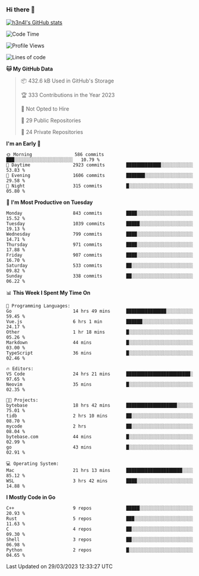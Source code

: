 ### Hi there 👋

[![h3n4l's GitHub stats](https://github-readme-stats.vercel.app/api?username=h3n4l&count_private=true&show_icons=true&theme=radical)](https://github.com/h3n4l/github-readme-stats)

<!--START_SECTION:waka-->
![Code Time](http://img.shields.io/badge/Code%20Time-1%2C085%20hrs%209%20mins-blue)

![Profile Views](http://img.shields.io/badge/Profile%20Views-0-blue)

![Lines of code](https://img.shields.io/badge/From%20Hello%20World%20I%27ve%20Written-2.8%20million%20lines%20of%20code-blue)

**🐱 My GitHub Data** 

> 📦 432.6 kB Used in GitHub's Storage 
 > 
> 🏆 333 Contributions in the Year 2023
 > 
> 🚫 Not Opted to Hire
 > 
> 📜 29 Public Repositories 
 > 
> 🔑 24 Private Repositories 
 > 
**I'm an Early 🐤** 

```text
🌞 Morning                586 commits         ███░░░░░░░░░░░░░░░░░░░░░░   10.79 % 
🌆 Daytime                2923 commits        █████████████░░░░░░░░░░░░   53.83 % 
🌃 Evening                1606 commits        ███████░░░░░░░░░░░░░░░░░░   29.58 % 
🌙 Night                  315 commits         █░░░░░░░░░░░░░░░░░░░░░░░░   05.80 % 
```
📅 **I'm Most Productive on Tuesday** 

```text
Monday                   843 commits         ████░░░░░░░░░░░░░░░░░░░░░   15.52 % 
Tuesday                  1039 commits        █████░░░░░░░░░░░░░░░░░░░░   19.13 % 
Wednesday                799 commits         ████░░░░░░░░░░░░░░░░░░░░░   14.71 % 
Thursday                 971 commits         ████░░░░░░░░░░░░░░░░░░░░░   17.88 % 
Friday                   907 commits         ████░░░░░░░░░░░░░░░░░░░░░   16.70 % 
Saturday                 533 commits         ██░░░░░░░░░░░░░░░░░░░░░░░   09.82 % 
Sunday                   338 commits         ██░░░░░░░░░░░░░░░░░░░░░░░   06.22 % 
```


📊 **This Week I Spent My Time On** 

```text
💬 Programming Languages: 
Go                       14 hrs 49 mins      ███████████████░░░░░░░░░░   59.45 % 
Vue.js                   6 hrs 1 min         ██████░░░░░░░░░░░░░░░░░░░   24.17 % 
Other                    1 hr 18 mins        █░░░░░░░░░░░░░░░░░░░░░░░░   05.26 % 
Markdown                 44 mins             █░░░░░░░░░░░░░░░░░░░░░░░░   03.00 % 
TypeScript               36 mins             █░░░░░░░░░░░░░░░░░░░░░░░░   02.46 % 

🔥 Editors: 
VS Code                  24 hrs 21 mins      ████████████████████████░   97.65 % 
Neovim                   35 mins             █░░░░░░░░░░░░░░░░░░░░░░░░   02.35 % 

🐱‍💻 Projects: 
bytebase                 18 hrs 42 mins      ███████████████████░░░░░░   75.01 % 
tidb                     2 hrs 10 mins       ██░░░░░░░░░░░░░░░░░░░░░░░   08.70 % 
mycode                   2 hrs               ██░░░░░░░░░░░░░░░░░░░░░░░   08.04 % 
bytebase.com             44 mins             █░░░░░░░░░░░░░░░░░░░░░░░░   02.99 % 
go                       43 mins             █░░░░░░░░░░░░░░░░░░░░░░░░   02.91 % 

💻 Operating System: 
Mac                      21 hrs 13 mins      █████████████████████░░░░   85.12 % 
WSL                      3 hrs 42 mins       ████░░░░░░░░░░░░░░░░░░░░░   14.88 % 
```

**I Mostly Code in Go** 

```text
C++                      9 repos             █████░░░░░░░░░░░░░░░░░░░░   20.93 % 
Rust                     5 repos             ███░░░░░░░░░░░░░░░░░░░░░░   11.63 % 
C                        4 repos             ██░░░░░░░░░░░░░░░░░░░░░░░   09.30 % 
Shell                    3 repos             ██░░░░░░░░░░░░░░░░░░░░░░░   06.98 % 
Python                   2 repos             █░░░░░░░░░░░░░░░░░░░░░░░░   04.65 % 
```




 Last Updated on 29/03/2023 12:33:27 UTC
<!--END_SECTION:waka-->

